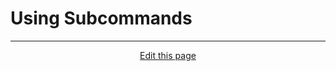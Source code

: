 # Using Subcommands

<hr>
<div style="text-align:center">
	<a class="edit-link" href="https://github.com/wcarhart/wcarhart.github.io/docs/using_subcommands.md" target="_blank"><i class="fas fa-edit"></i> Edit this page</a>
</div>